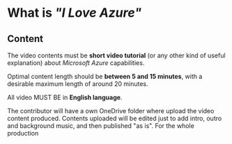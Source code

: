# What is *"I Love Azure"*

## Content

The video contents must be **short video tutorial** (or any other kind of useful explanation) about *Microsoft Azure* capabilities.

Optimal content length should be **between 5 and 15 minutes**, with a desirable maximum length of around 20 minutes.

All video MUST BE in **English language**.

The contributor will have a own OneDrive folder where upload the video content produced. Contents uploaded will be edited just to add intro, outro and background music, and then published "as is".
For the whole production